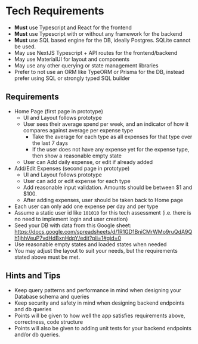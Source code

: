 # Tech Requirements

- **Must** use Typescript and React for the frontend
- **Must** use Typescript with or without any framework for the backend
- **Must** use SQL based engine for the DB, ideally Postgres. SQLite cannot be used.
- May use NextJS Typescript + API routes for the frontend/backend
- May use MaterialUI for layout and components
- May use any other querying or state management libraries
- Prefer to not use an ORM like TypeORM or Prisma for the DB, instead prefer using SQL or strongly typed SQL builder

## Requirements

- Home Page (first page in prototype)
  - UI and Layout follows prototype
  - User sees their average spend per week, and an indicator of how it compares against average per expense type
    - Take the average for each type as all expenses for that type over the last 7 days
    - If the user does not have any expense yet for the expense type, then show a reasonable empty state
  - User can Add daily expense, or edit if already added
- Add/Edit Expenses (second page in prototype)
  - UI and Layout follows prototype
  - User can add or edit expense for each type
  - Add reasonable input validation. Amounts should be between $1 and $100.
  - After adding expenses, user should be taken back to Home page
- Each user can only add one expense per day and per type
- Assume a static user id like `101010` for this tech assessment (i.e. there is no need to implement login and user creation)
- Seed your DB with data from this Google sheet: https://docs.google.com/spreadsheets/d/1R1GD1BniCMrWMo9ruQdA9Qh1jhhVeuP7vdHdBxnHdpY/edit?pli=1#gid=0
- Use reasonable empty states and loaded states when needed
- You may adjust the layout to suit your needs, but the requirements stated above must be met.

## Hints and Tips

- Keep query patterns and performance in mind when designing your Database schema and queries
- Keep security and safety in mind when designing backend endpoints and db queries
- Points will be given to how well the app satisfies requirements above, correctness, code structure
- Points will also be given to adding unit tests for your backend endpoints and/or db queries.

